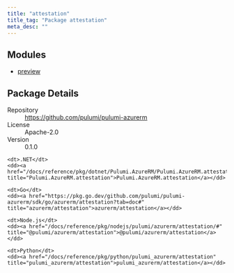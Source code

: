 ```yaml
---
title: "attestation"
title_tag: "Package attestation"
meta_desc: ""
---
```


<!-- WARNING: this file was generated by Pulumi Docs Generator. -->
<!-- Do not edit by hand unless you're certain you know what you are doing! -->



<h2 id="modules">Modules</h2>
<ul class="api">
    <li><a href="preview/" title="preview"><span class="symbol module"></span>preview</a></li>
</ul>

<h2 id="package-details">Package Details</h2>
<dl class="package-details">
	<dt>Repository</dt>
	<dd><a href="https://github.com/pulumi/pulumi-azurerm">https://github.com/pulumi/pulumi-azurerm</a></dd>
	<dt>License</dt>
	<dd>Apache-2.0</dd>
	<dt>Version</dt>
	<dd>0.1.0</dd>
</dl>



<dl class="tabular">

    <dt>.NET</dt>
    <dd><a href="/docs/reference/pkg/dotnet/Pulumi.AzureRM/Pulumi.AzureRM.attestation.html" title="Pulumi.AzureRM.attestation">Pulumi.AzureRM.attestation</a></dd>

    <dt>Go</dt>
    <dd><a href="https://pkg.go.dev/github.com/pulumi/pulumi-azurerm/sdk/go/azurerm/attestation?tab=doc#" title="azurerm/attestation">azurerm/attestation</a></dd>

    <dt>Node.js</dt>
    <dd><a href="/docs/reference/pkg/nodejs/pulumi/azurerm/attestation/#" title="@pulumi/azurerm/attestation">@pulumi/azurerm/attestation</a></dd>

    <dt>Python</dt>
    <dd><a href="/docs/reference/pkg/python/pulumi_azurerm/attestation" title="pulumi_azurerm/attestation">pulumi_azurerm/attestation</a></dd>

</dl>

